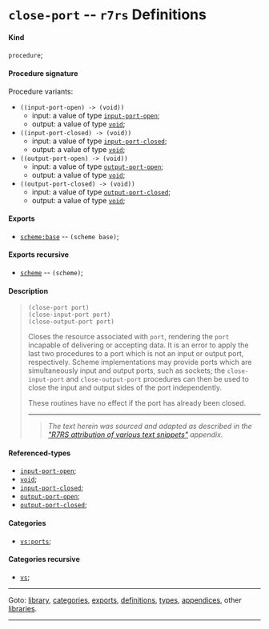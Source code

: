 

<a id='definition__r7rs__close-port'></a>

# `close-port` -- `r7rs` Definitions


<a id='definition__r7rs__close-port__kind'></a>

#### Kind

`procedure`;


<a id='definition__r7rs__close-port__procedure-signature'></a>

#### Procedure signature

Procedure variants:
 * `((input-port-open) -> (void))`
   * input: a value of type [`input-port-open`](../../r7rs/types/input-port-open.md#type__r7rs__input-port-open);
   * output: a value of type [`void`](../../r7rs/types/void.md#type__r7rs__void);
 * `((input-port-closed) -> (void))`
   * input: a value of type [`input-port-closed`](../../r7rs/types/input-port-closed.md#type__r7rs__input-port-closed);
   * output: a value of type [`void`](../../r7rs/types/void.md#type__r7rs__void);
 * `((output-port-open) -> (void))`
   * input: a value of type [`output-port-open`](../../r7rs/types/output-port-open.md#type__r7rs__output-port-open);
   * output: a value of type [`void`](../../r7rs/types/void.md#type__r7rs__void);
 * `((output-port-closed) -> (void))`
   * input: a value of type [`output-port-closed`](../../r7rs/types/output-port-closed.md#type__r7rs__output-port-closed);
   * output: a value of type [`void`](../../r7rs/types/void.md#type__r7rs__void);


<a id='definition__r7rs__close-port__exports'></a>

#### Exports

 * [`scheme:base`](../../r7rs/exports/scheme_3a_base.md#export__r7rs__scheme_3a_base) -- `(scheme base)`;


<a id='definition__r7rs__close-port__exports-recursive'></a>

#### Exports recursive

 * [`scheme`](../../r7rs/exports/scheme.md#export__r7rs__scheme) -- `(scheme)`;


<a id='definition__r7rs__close-port__description'></a>

#### Description

> ````
> (close-port port)
> (close-input-port port)
> (close-output-port port)
> ````
> 
> 
> Closes the resource associated with `port`, rendering the `port`
> incapable of delivering or accepting data.
> It is an error
> to apply the last two procedures to a port which is not an input
> or output port, respectively.
> Scheme implementations may provide ports which are simultaneously
> input and output ports, such as sockets; the `close-input-port`
> and `close-output-port` procedures can then be used to close the
> input and output sides of the port independently.
> 
> These routines have no effect if the port has already been closed.
> 
> 
> ----
> > *The text herein was sourced and adapted as described in the ["R7RS attribution of various text snippets"](../../r7rs/appendices/attribution.md#appendix__r7rs__attribution) appendix.*


<a id='definition__r7rs__close-port__referenced-types'></a>

#### Referenced-types

 * [`input-port-open`](../../r7rs/types/input-port-open.md#type__r7rs__input-port-open);
 * [`void`](../../r7rs/types/void.md#type__r7rs__void);
 * [`input-port-closed`](../../r7rs/types/input-port-closed.md#type__r7rs__input-port-closed);
 * [`output-port-open`](../../r7rs/types/output-port-open.md#type__r7rs__output-port-open);
 * [`output-port-closed`](../../r7rs/types/output-port-closed.md#type__r7rs__output-port-closed);


<a id='definition__r7rs__close-port__categories'></a>

#### Categories

 * [`vs:ports`](../../r7rs/categories/vs_3a_ports.md#category__r7rs__vs_3a_ports);


<a id='definition__r7rs__close-port__categories-recursive'></a>

#### Categories recursive

 * [`vs`](../../r7rs/categories/vs.md#category__r7rs__vs);

----

Goto: [library](../../r7rs/_index.md#library__r7rs), [categories](../../r7rs/categories/_index.md#toc__r7rs__categories), [exports](../../r7rs/exports/_index.md#toc__r7rs__exports), [definitions](../../r7rs/definitions/_index.md#toc__r7rs__definitions), [types](../../r7rs/types/_index.md#toc__r7rs__types), [appendices](../../r7rs/appendices/_index.md#toc__r7rs__appendices), other [libraries](../../_libraries.md#toc__libraries).

----


